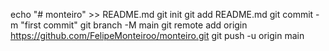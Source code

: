 echo "# monteiro" >> README.md
git init
git add README.md
git commit -m "first commit"
git branch -M main
git remote add origin https://github.com/FelipeMonteiroo/monteiro.git
git push -u origin main
